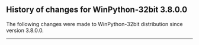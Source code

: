 ﻿## History of changes for WinPython-32bit 3.8.0.0

The following changes were made to WinPython-32bit distribution since version 3.8.0.0.

* * *
